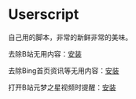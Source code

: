 # Userscript

自己用的脚本，非常的新鲜非常的美味。

去除B站无用内容：[安装](https://raw.githubusercontent.com/Vanadiry/Userscript/main/Fxxk.Bilibili.ADs.user.js)

去除Bing首页资讯等无用内容：[安装](https://raw.githubusercontent.com/Vanadiry/Userscript/main/bingcn.user.js)

打开B站元梦之星视频时提醒：[安装](https://raw.githubusercontent.com/Vanadiry/Userscript/main/Fxxk.YMZX.inBili.user.js)

